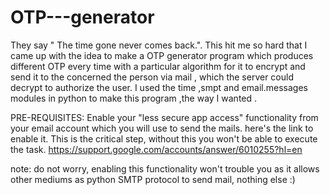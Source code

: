 # OTP---generator

They say " The time gone never comes back.". This hit me so hard that I came up with the idea to make a OTP generator program which produces different OTP every time with a particular algorithm for it to encrypt and send it to the concerned the person via mail , which the server could decrypt to authorize the user. I used the time ,smpt and email.messages modules in python to make this program ,the way I wanted .

PRE-REQUISITES:
Enable your "less secure app access" functionality from your email account which you will use to send the mails. here's the link to enable it. This is the critical step, without this you won't be able to execute the task. https://support.google.com/accounts/answer/6010255?hl=en

note: do not worry, enabling this functionality won't trouble you as it allows other mediums as python SMTP protocol to send mail, nothing else :)


